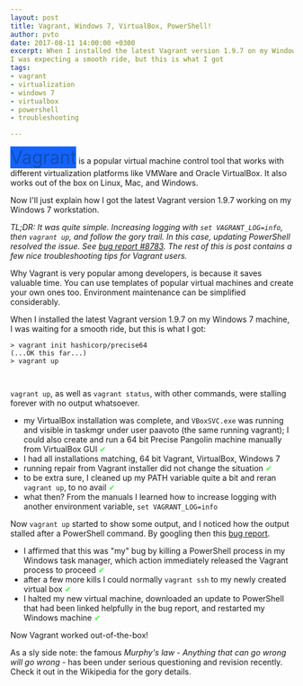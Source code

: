 ```yaml
---
layout: post
title: Vagrant, Windows 7, VirtualBox, PowerShell!
author: pvto
date: 2017-08-11 14:00:00 +0300
excerpt: When I installed the latest Vagrant version 1.9.7 on my Windows 7 machine,
I was expecting a smooth ride, but this is what I got
tags:
- vagrant
- virtualization
- windows 7
- virtualbox
- powershell
- troubleshooting

---
```


<span style="font-size:32px;background-color:#1563FF;color:#104EB2;">Vagrant</span> is a popular virtual machine control tool that works with different virtualization platforms like VMWare and Oracle VirtualBox.
It also works out of the box on Linux, Mac, and Windows.


Now I'll just explain how I got the latest Vagrant version 1.9.7 working on my Windows 7 workstation.

*TL;DR: It was quite simple.
Increasing logging with ```set VAGRANT_LOG=info```, then ```vagrant up```, and follow the gory trail.
In this case, updating PowerShell resolved the issue. See [bug report #8783](https://github.com/mitchellh/vagrant/issues/8783).
The rest of this is post contains a few nice troubleshooting tips for Vagrant users.*

Why Vagrant is very popular among developers, is because it saves valuable time.
You can use templates of popular virtual machines and create your own ones too.
Environment maintenance can be simplified considerably.

When I installed the latest Vagrant version 1.9.7 on my Windows 7 machine,
I was waiting for a smooth ride, but this is what I got:

```
> vagrant init hashicorp/precise64
(...OK this far...)
> vagrant up



```

```vagrant up```, as well as ```vagrant status```, with other commands, were stalling forever
with no output whatsoever.

 - my VirtualBox installation was complete, and ```VBoxSVC.exe``` was running and visible in taskmgr under user paavoto (the same running vagrant); I could also create and run a 64 bit Precise Pangolin machine manually from VirtualBox GUI <span style="color:#40ff40">✔</span>
 - I had all installations matching, 64 bit Vagrant, VirtualBox, Windows 7
 - running repair from Vagrant installer did not change the situation <span style="color:#40ff40">✔</span>
 - to be extra sure, I cleaned up my PATH variable quite a bit and reran ```vagrant up```, to no avail <span style="color:#40ff40">✔</span>
 - what then? From the manuals I learned how to increase logging with another environment variable, ```set VAGRANT_LOG=info```

Now ```vagrant up``` started to show some output, and I noticed how the output stalled
after a PowerShell command. By googling then this [bug report](https://github.com/mitchellh/vagrant/issues/8783).

 - I affirmed that this was "my" bug by killing a PowerShell process in my Windows task manager, which action
  immediately released the Vagrant process to proceed <span style="color:#40ff40">✔</span>
 - after a few more kills I could normally ```vagrant ssh``` to my newly created virtual box <span style="color:#40ff40">✔</span>
 - I halted my new virtual machine, downloaded an update to PowerShell that had been linked helpfully in the bug report, and restarted my Windows machine <span style="color:#40ff40">✔</span>

Now Vagrant worked out-of-the-box!

As a sly side note: the famous *Murphy's law* - *Anything that can go wrong will go wrong* -
has been under serious questioning and revision recently. Check it out in the Wikipedia for the gory details.
